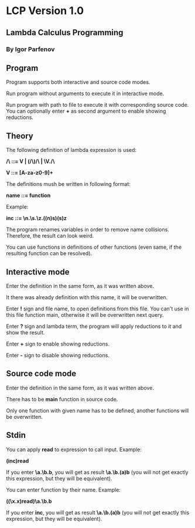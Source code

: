 # LCP Version 1.0
## Lambda Calculus Programming
### By Igor Parfenov

## Program

Program supports both interactive and source code modes.

Run program without arguments to execute it in interactive mode.

Run program with path to file to execute it with corresponding source code. You can optionally enter **+** as second argument to enable showing reductions.

## Theory

The following definition of lambda expression is used:

**/\\ ::= V | (/\\)/\\ | \\V./\\**

**V ::= [A-za-z0-9]+**

The definitions mush be written in following format:

**name ::= function**

Example:

**inc ::= \n.\s.\z.((n)s)(s)z**

The program renames variables in order to remove name collisions. Therefore, the result can look weird.

You can use functions in definitions of other functions (even same, if the resulting function can be resolved).

## Interactive mode

Enter the definition in the same form, as it was written above.

It there was already definition with this name, it will be overwritten.

Enter **!** sign and file name, to open definitions from this file. You can't use in this file function main, otherwise it will be overwritten next query.

Enter **?** sign and lambda term, the program will apply reductions to it and show the result.

Enter **+** sign to enable showing reductions.

Enter **-** sign to disable showing reductions.

## Source code mode

Enter the definition in the same form, as it was written above.

There has to be **main** function in source code.

Only one function with given name has to be defined, another functions will be overwritten.

## Stdin

You can apply **read** to expression to call input. Example:

**(inc)read**

If you enter **\a.\b.b**, you will get as result **\a.\b.(a)b** (you will not get exactly this expression, but they will be equivalent).

You can enter function by their name. Example:

**((\x.x)read)\a.\b.b**

If you enter **inc**, you will get as result **\a.\b.(a)b** (you will not get exactly this expression, but they will be equivalent).
